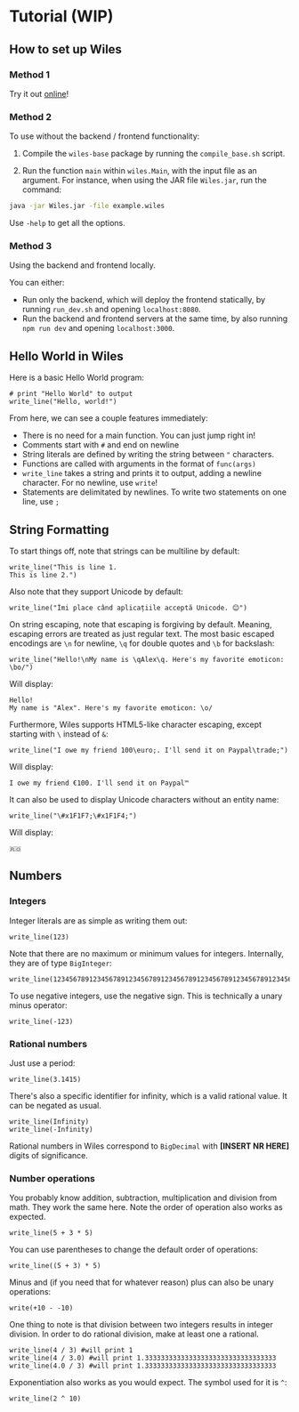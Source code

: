 # Tutorial (WIP)

## How to set up Wiles

### Method 1

Try it out [online](https://wiles.costea.in)!

### Method 2

To use without the backend / frontend functionality:

1. Compile the `wiles-base` package by running the `compile_base.sh` script.

2. Run the function `main` within `wiles.Main`, with the input file as an argument. 
For instance, when using the JAR file `Wiles.jar`, run the command:

```sh
java -jar Wiles.jar -file example.wiles
```

Use `-help` to get all the options.

### Method 3

Using the backend and frontend locally.

You can either:
* Run only the backend, which will deploy the frontend statically, by running `run_dev.sh` and opening `localhost:8080`.
* Run the backend and frontend servers at the same time, by also running `npm run dev` and opening `localhost:3000`.

## Hello World in Wiles

Here is a basic Hello World program:

```wiles
# print "Hello World" to output
write_line("Hello, world!")
```

From here, we can see a couple features immediately:
- There is no need for a main function. You can just jump right in!
- Comments start with `#` and end on newline
- String literals are defined by writing the string between `"` characters.
- Functions are called with arguments in the format of `func(args)`
- `write_line` takes a string and prints it to output, adding a newline character. For no newline, use `write`!
- Statements are delimitated by newlines. To write two statements on one line, use `;`

## String Formatting

To start things off, note that strings can be multiline by default:

```wiles
write_line("This is line 1.
This is line 2.")
```

Also note that they support Unicode by default:

```wiles
write_line("Îmi place când aplicațiile acceptă Unicode. 😊")
```

On string escaping, note that escaping is forgiving by default.
Meaning, escaping errors are treated as just regular text.
The most basic escaped encodings are `\n` for newline, `\q` for double quotes and `\b` for backslash:

```wiles
write_line("Hello!\nMy name is \qAlex\q. Here's my favorite emoticon: \bo/")
```

Will display:

```
Hello!
My name is "Alex". Here's my favorite emoticon: \o/
```

Furthermore, Wiles supports HTML5-like character escaping, except starting with `\` instead of `&`:

```wiles
write_line("I owe my friend 100\euro;. I'll send it on Paypal\trade;")
```

Will display:

```wiles
I owe my friend €100. I'll send it on Paypal™
```

It can also be used to display Unicode characters without an entity name:

```wiles
write_line("\#x1F1F7;\#x1F1F4;")
```

Will display:

```
🇷🇴
```

## Numbers

### Integers

Integer literals are as simple as writing them out:

```wiles
write_line(123)
```

Note that there are no maximum or minimum values for integers. Internally, they are of type `BigInteger`:

```wiles
write_line(123456789123456789123456789123456789123456789123456789123456789123456789123456789123456789123456789)
```

To use negative integers, use the negative sign. This is technically a unary minus operator:

```wiles
write_line(-123)
```

### Rational numbers

Just use a period:

```wiles
write_line(3.1415)
```

There's also a specific identifier for infinity, which is a valid rational value. It can be negated as usual.

```wiles
write_line(Infinity)
write_line(-Infinity)
```

Rational numbers in Wiles correspond to `BigDecimal` with **[INSERT NR HERE]** digits of significance.

### Number operations

You probably know addition, subtraction, multiplication and division from math. They work the same here.
Note the order of operation also works as expected.

```wiles
write_line(5 + 3 * 5)
```

You can use parentheses to change the default order of operations:

```wiles
write_line((5 + 3) * 5)
```

Minus and (if you need that for whatever reason) plus can also be unary operations:

```wiles
write(+10 - -10)
```

One thing to note is that division between two integers results in integer division.
In order to do rational division, make at least one a rational.

```wiles
write_line(4 / 3) #will print 1
write_line(4 / 3.0) #will print 1.333333333333333333333333333333333
write_line(4.0 / 3) #will print 1.333333333333333333333333333333333
```

Exponentiation also works as you would expect. The symbol used for it is `^`:

```wiles
write_line(2 ^ 10)
```